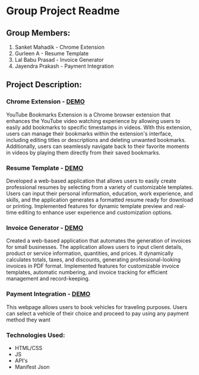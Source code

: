 # Group Project Readme

## Group Members:
1. Sanket Mahadik - Chrome Extension
2. Gurleen A - Resume Template
3. Lal Babu Prasad - Invoice Generator
4. Jayendra Prakash - Payment Integration

## Project Description:

### Chrome Extension - [DEMO](https://drive.google.com/file/d/1k7qzolMOqe5rLqfT2YhNoT-0olG4LWmM/view)
  YouTube Bookmarks Extension is a Chrome browser extension that enhances the 
  YouTube video watching experience by allowing users to easily add bookmarks to 
  specific timestamps in videos. With this extension, users can manage their bookmarks
  within the extension's interface, including editing titles or descriptions and deleting 
  unwanted bookmarks. Additionally, users can seamlessly navigate back to their favorite moments 
  in videos by playing them directly from their saved bookmarks.

### Resume Template - [DEMO]()
Developed a web-based application that allows users to easily create professional resumes by selecting from a variety of customizable templates. Users can input their personal information, education, work experience, and skills, and the application generates a formatted resume ready for download or printing. Implemented features for dynamic template preview and real-time editing to enhance user experience and customization options.

### Invoice Generator - [DEMO]()
Created a web-based application that automates the generation of invoices for small businesses. The application allows users to input client details, product or service information, quantities, and prices. It dynamically calculates totals, taxes, and discounts, generating professional-looking invoices in PDF format. Implemented features for customizable invoice templates, automatic numbering, and invoice tracking for efficient management and record-keeping.

### Payment Integration -  [DEMO](https://jayendra96.github.io/Payment-Integration/)
This webpage allows users to book vehicles for traveling purposes. Users can select a vehicle of their choice and proceed to pay using any payment method they want

### Technologies Used:
- HTML/CSS
- JS
- API's
- Manifest Json 


